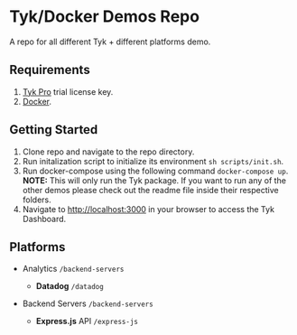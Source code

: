 # Tyk/Docker Demos Repo
A repo for all different Tyk + different platforms demo.

## Requirements
1. [Tyk Pro](https://pages.tyk.io/en/sign-up-for-tyk-on-prem-licence) trial license key.
2. [Docker](https://docs.docker.com/get-docker/).

## Getting Started
1. Clone repo and navigate to the repo directory.
2. Run initalization script to initialize its environment `sh scripts/init.sh`.
3. Run docker-compose using the following command `docker-compose up`.<br />
**NOTE:** This will only run the Tyk package. If you want to run any of the other demos please check out the readme file inside their respective folders.
4. Navigate to [http://localhost:3000](http://localhost:3000) in your browser to access the Tyk Dashboard.

## Platforms
- Analytics `/backend-servers`
    - **Datadog** `/datadog`

- Backend Servers `/backend-servers`
    - **Express.js** API `/express-js`
